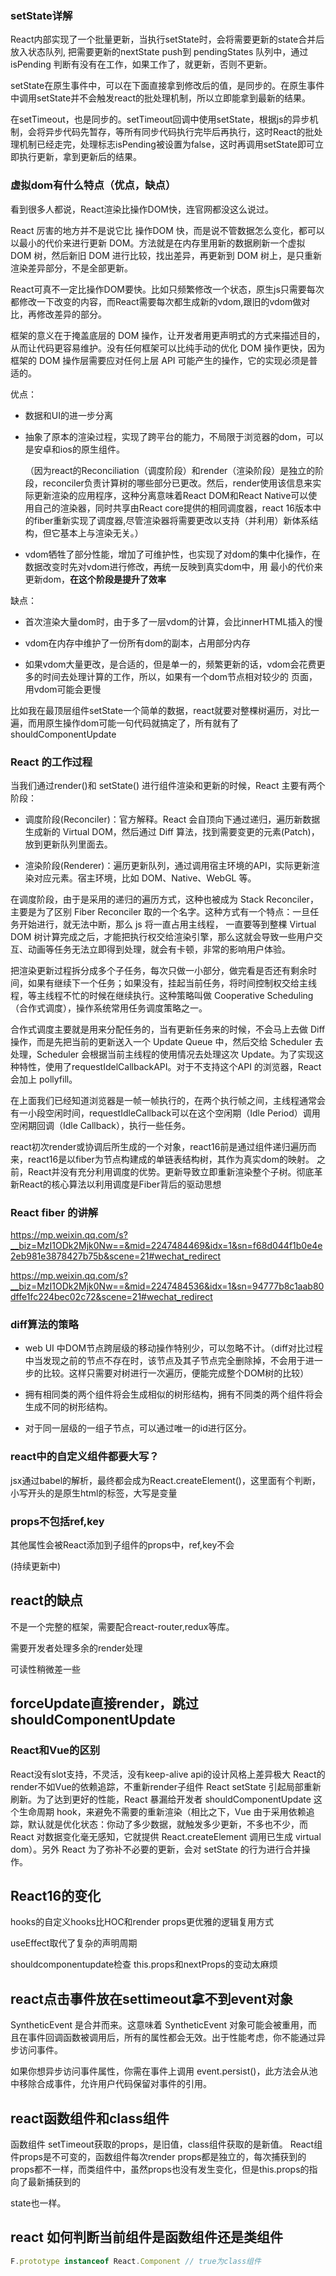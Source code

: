 ### setState详解  

React内部实现了一个批量更新，当执行setState时，会将需要更新的state合并后放入状态队列, 把需要更新的nextState push到 pendingStates 队列中，通过 isPending 判断有没有在工作，如果工作了，就更新，否则不更新。 

setState在原生事件中，可以在下面直接拿到修改后的值，是同步的。在原生事件中调用setState并不会触发react的批处理机制，所以立即能拿到最新的结果。

在setTimeout，也是同步的。setTimeout回调中使用setState，根据js的异步机制，会将异步代码先暂存，等所有同步代码执行完毕后再执行，这时React的批处理机制已经走完，处理标志isPending被设置为false，这时再调用setState即可立即执行更新，拿到更新后的结果。


### 虚拟dom有什么特点（优点，缺点）  
看到很多人都说，React渲染比操作DOM快，连官网都没这么说过。 


React 厉害的地方并不是说它比 操作DOM 快，而是说不管数据怎么变化，都可以以最小的代价来进行更新 DOM。方法就是在内存里用新的数据刷新一个虚拟 DOM 树，然后新旧 DOM 进行比较，找出差异，再更新到 DOM 树上，是只重新渲染差异部分，不是全部更新。

React可真不一定比操作DOM要快。比如只频繁修改一个状态，原生js只需要每次都修改一下改变的内容，而React需要每次都生成新的vdom,跟旧的vdom做对比，再修改差异的部分。

框架的意义在于掩盖底层的 DOM 操作，让开发者用更声明式的方式来描述目的，从而让代码更容易维护。没有任何框架可以比纯手动的优化 DOM 操作更快，因为框架的 DOM 操作层需要应对任何上层 API 可能产生的操作，它的实现必须是普适的。

优点：

- 数据和UI的进一步分离

- 抽象了原本的渲染过程，实现了跨平台的能力，不局限于浏览器的dom，可以是安卓和ios的原生组件。


    （因为react的Reconciliation（调度阶段）和render（渲染阶段）是独立的阶段，reconciler负责计算树的哪些部分已更改。然后，render使用该信息来实际更新渲染的应用程序，这种分离意味着React DOM和React Native可以使用自己的渲染器，同时共享由React core提供的相同调度器，react 16版本中的fiber重新实现了调度器,尽管渲染器将需要更改以支持（并利用）新体系结构，但它基本上与渲染无关。）




- vdom牺牲了部分性能，增加了可维护性，也实现了对dom的集中化操作，在数据改变时先对vdom进行修改，再统一反映到真实dom中，用
最小的代价来更新dom，**在这个阶段是提升了效率**






缺点：

- 首次渲染大量dom时，由于多了一层vdom的计算，会比innerHTML插入的慢  

- vdom在内存中维护了一份所有dom的副本，占用部分内存  


- 如果vdom大量更改，是合适的，但是单一的，频繁更新的话，vdom会花费更多的时间去处理计算的工作，所以，如果有一个dom节点相对较少的
页面，用vdom可能会更慢  

比如我在最顶层组件setState一个简单的数据，react就要对整棵树遍历，对比一遍，而用原生操作dom可能一句代码就搞定了，所有就有了shouldComponentUpdate

###  React 的工作过程  

当我们通过render()和 setState() 进行组件渲染和更新的时候，React 主要有两个阶段： 

- 调度阶段(Reconciler)：官方解释。React 会自顶向下通过递归，遍历新数据生成新的 Virtual DOM，然后通过 Diff 算法，找到需要变更的元素(Patch)，放到更新队列里面去。

- 渲染阶段(Renderer)：遍历更新队列，通过调用宿主环境的API，实际更新渲染对应元素。宿主环境，比如 DOM、Native、WebGL 等。

在调度阶段，由于是采用的递归的遍历方式，这种也被成为 Stack Reconciler，主要是为了区别 Fiber Reconciler 取的一个名字。这种方式有一个特点：一旦任务开始进行，就无法中断，那么 js 将一直占用主线程， 一直要等到整棵 Virtual DOM 树计算完成之后，才能把执行权交给渲染引擎，那么这就会导致一些用户交互、动画等任务无法立即得到处理，就会有卡顿，非常的影响用户体验。

把渲染更新过程拆分成多个子任务，每次只做一小部分，做完看是否还有剩余时间，如果有继续下一个任务；如果没有，挂起当前任务，将时间控制权交给主线程，等主线程不忙的时候在继续执行。这种策略叫做 Cooperative Scheduling（合作式调度），操作系统常用任务调度策略之一。

合作式调度主要就是用来分配任务的，当有更新任务来的时候，不会马上去做 Diff 操作，而是先把当前的更新送入一个 Update Queue 中，然后交给 Scheduler 去处理，Scheduler 会根据当前主线程的使用情况去处理这次 Update。为了实现这种特性，使用了requestIdelCallbackAPI。对于不支持这个API 的浏览器，React 会加上 pollyfill。

在上面我们已经知道浏览器是一帧一帧执行的，在两个执行帧之间，主线程通常会有一小段空闲时间，requestIdleCallback可以在这个空闲期（Idle Period）调用空闲期回调（Idle Callback），执行一些任务。

react初次render或协调后所生成的一个对象，react16前是通过组件递归遍历而来，react16是以fiber为节点构建成的单链表结构树，其作为真实dom的映射。
之前，React并没有充分利用调度的优势。更新导致立即重新渲染整个子树。彻底革新React的核心算法以利用调度是Fiber背后的驱动思想 


### React fiber 的讲解  
https://mp.weixin.qq.com/s?__biz=MzI1ODk2Mjk0Nw==&mid=2247484469&idx=1&sn=f68d044f1b0e4e2eb981e3878427b75b&scene=21#wechat_redirect 

https://mp.weixin.qq.com/s?__biz=MzI1ODk2Mjk0Nw==&mid=2247484536&idx=1&sn=94777b8c1aab80dffe1fc224bec02c72&scene=21#wechat_redirect
### diff算法的策略
- web UI 中DOM节点跨层级的移动操作特别少，可以忽略不计。（diff对比过程中当发现之前的节点不存在时，该节点及其子节点完全删除掉，不会用于进一步的比较。这样只需要对树进行一次遍历，便能完成整个DOM树的比较）


- 拥有相同类的两个组件将会生成相似的树形结构，拥有不同类的两个组件将会生成不同的树形结构。  
- 对于同一层级的一组子节点，可以通过唯一的id进行区分。



### react中的自定义组件都要大写？
jsx通过babel的解析，最终都会成为React.createElement()，这里面有个判断，小写开头的是原生html的标签，大写是变量  


### props不包括ref,key  

其他属性会被React添加到子组件的props中，ref,key不会   



(持续更新中)  


## react的缺点 
不是一个完整的框架，需要配合react-router,redux等库。

需要开发者处理多余的render处理 


可读性稍微差一些

## forceUpdate直接render，跳过shouldComponentUpdate 


### React和Vue的区别 
React没有slot支持，不灵活，没有keep-alive 
api的设计风格上差异极大
React的render不如Vue的依赖追踪，不重新render子组件
React setState 引起局部重新刷新。为了达到更好的性能，React 暴漏给开发者 shouldComponentUpdate 这个生命周期 hook，来避免不需要的重新渲染（相比之下，Vue 由于采用依赖追踪，默认就是优化状态：你动了多少数据，就触发多少更新，不多也不少，而 React 对数据变化毫无感知，它就提供 React.createElement 调用已生成 virtual dom）。另外 React 为了弥补不必要的更新，会对 setState 的行为进行合并操作。

## React16的变化 

hooks的自定义hooks比HOC和render props更优雅的逻辑复用方式  

useEffect取代了复杂的声明周期  

shouldcomponentupdate检查 this.props和nextProps的变动太麻烦 

## react点击事件放在settimeout拿不到event对象  

SyntheticEvent 是合并而来。这意味着 SyntheticEvent 对象可能会被重用，而且在事件回调函数被调用后，所有的属性都会无效。出于性能考虑，你不能通过异步访问事件。

如果你想异步访问事件属性，你需在事件上调用 event.persist()，此方法会从池中移除合成事件，允许用户代码保留对事件的引用。

## react函数组件和class组件 

函数组件 setTimeout获取的props，是旧值，class组件获取的是新值。
React组件props是不可变的，函数组件每次render props都是独立的，每次捕获到的props都不一样，而类组件中，虽然props也没有发生变化，但是this.props的指向了最新捕获到的

state也一样。

## react 如何判断当前组件是函数组件还是类组件
```js
F.prototype instanceof React.Component // true为class组件

```